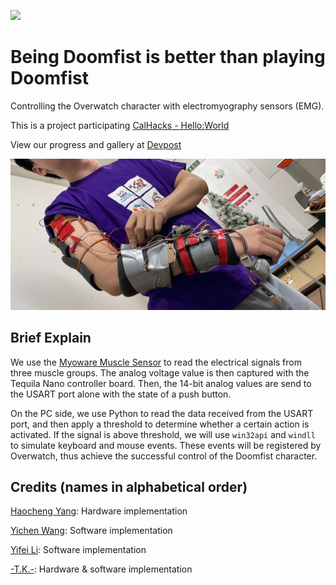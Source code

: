 ![](coverv2.jpg)

# Being Doomfist is better than playing Doomfist

Controlling the Overwatch character with electromyography sensors (EMG).

This is a project participating [CalHacks - Hello:World](https://helloworld.calhacks.io/)

View our progress and gallery at [Devpost](https://devpost.com/software/being-doomfist-is-better-than-playing-doomfist)

![](cover.jpg)

## Brief Explain

We use the [Myoware Muscle Sensor](https://www.sparkfun.com/products/13723) to read the electrical signals from three muscle groups. The analog voltage value is then captured with the Tequila Nano controller board. Then, the 14-bit analog values are send to the USART port alone with the state of a push button.

On the PC side, we use Python to read the data received from the USART port, and then apply a threshold to determine whether a certain action is activated. If the signal is above threshold, we will use `win32api` and `windll` to simulate keyboard and mouse events. These events will be registered by Overwatch, thus achieve the successful control of the Doomfist character.


## Credits (names in alphabetical order)

[Haocheng Yang](https://github.com/bill-the-sci-guy): Hardware implementation

[Yichen Wang](https://github.com/yuesha-yc): Software implementation

[Yifei Li](https://github.com/LiYifei1218): Software implementation

[-T.K.-](https://github.com/T-K-233): Hardware & software implementation

